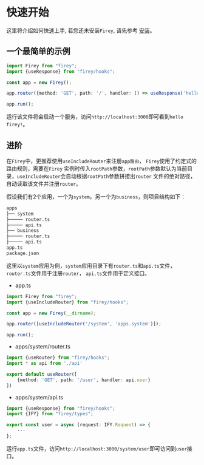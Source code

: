 # 快速开始

这里将介绍如何快速上手, 若您还未安装`Firey`, 请先参考 [安装](/document/指南/安装)。

## 一个最简单的示例

```ts
import Firey from "firey";
import {useResponse} from "firey/hooks";

const app = new Firey();

app.router({method: 'GET', path: '/', handler: () => useResponse('hello firey!')});

app.run();
```

运行该文件将会启动一个服务，访问`http://localhost:3000`即可看到`hello firey!`。

## 进阶

在`Firey`中，更推荐使用`useIncludeRouter`来注册`app路由`， `Firey`使用了约定式的路由规则，需要在`Firey`
实例时传入`rootPath`参数，`rootPath`参数默认为当前目录，`useIncludeRouter`会自动根据`rootPath`参数拼接出`router`
文件的绝对路径，自动读取该文件并注册`router`。

假设我们有2个应用，一个为`system`，另一个为`business`，则项目结构如下：

```bash
apps
├── system
├───── router.ts
├───── api.ts
├── business
├───── router.ts
├───── api.ts
app.ts
package.json
```

这里以`system`应用为例，`system`应用目录下有`router.ts`和`api.ts`文件，`router.ts`文件用于注册`router`， `api.ts`文件用于定义接口。

- app.ts

```ts
import Firey from "firey";
import {useIncludeRouter} from "firey/hooks";

const app = new Firey(__dirname);

app.router([useIncludeRouter('/system', 'apps.system')]);

app.run();
```

- apps/system/router.ts

```ts
import {useRouter} from "firey/hooks";
import * as api from './api'

export default useRouter([
    {method: 'GET', path: '/user', handler: api.user}
])
```

- apps/system/api.ts

```ts
import {useResponse} from "firey/hooks";
import {IFY} from "firey/types";

export const user = async (request: IFY.Request) => {
    ···
};
```

运行`app.ts`文件，访问`http://localhost:3000/system/user`即可访问到`user`接口。
